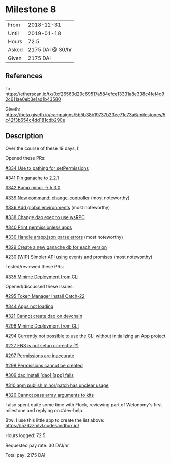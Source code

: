 # Milestone 8

| | |
|-|-|
| From  | 2018-12-31 |
| Until | 2019-01-18 |
| Hours | 72.5 |
| Asked | 2175 DAI @ 30/hr |
| Given | 2175 DAI |

## References

Tx: <https://etherscan.io/tx/0xf26563d29c69517a584efce13331a8e338c4fef4d92c611ae0eb3e1ad1b43580>

Giveth: <https://beta.giveth.io/campaigns/5b5b38b19737b23ee71c73a6/milestones/5c42f3b654c4dd181cdb290e>

## Description

Over the course of these 19 days, I:

Opened these PRs:

[#334 Use tx pathing for setPermissions](https://github.com/aragon/aragon-cli/pull/334)

[#341 Pin ganache to 2.2.1](https://github.com/aragon/aragon-cli/pull/341)

[#342 Bump minor -&gt; 5.3.0](https://github.com/aragon/aragon-cli/pull/342)

[#339 New command: change-controller](https://github.com/aragon/aragon-cli/pull/339) (most noteworthy)

[#336 Add global environments](https://github.com/aragon/aragon-cli/pull/336) (most noteworthy)

[#338 Change dao exec to use wsRPC](https://github.com/aragon/aragon-cli/pull/338)

[#340 Print permissionless apps](https://github.com/aragon/aragon-cli/pull/340)

[#330 Handle arapp.json parse errors](https://github.com/aragon/aragon-cli/pull/330) (most noteworthy)

[#329 Create a new ganache db for each version](https://github.com/aragon/aragon-cli/pull/329)

[#230 [WIP] Simpler API using events and promises](https://github.com/aragon/aragon.js/pull/230) (most noteworthy)

Tested/reviewed these PRs:

[#335 Minime Deployment from CLI](https://github.com/aragon/aragon-cli/pull/335)

Opened/discussed these issues:

[#295 Token Manager Install Catch-22](https://github.com/aragon/aragon-cli/issues/295)

[#344 Apps not loading](https://github.com/aragon/aragon-cli/issues/344)

[#321 Cannot create dao on devchain](https://github.com/aragon/aragon-cli/issues/321)

[#296 Minime Deployment from CLI](https://github.com/aragon/aragon-cli/issues/296)

[#294 Currently not possible to use the CLI without initializing an App project](https://github.com/aragon/aragon-cli/issues/294)

[#227 ENS is not setup correctly (?)](https://github.com/aragon/aragon-cli/issues/227)

[#297 Permissions are inaccurate](https://github.com/aragon/aragon-cli/issues/297)

[#298 Permissions cannot be created](https://github.com/aragon/aragon-cli/issues/298)

[#309 dao install [dao] [app] fails](https://github.com/aragon/aragon-cli/issues/309)

[#310 apm publish minor/patch has unclear usage](https://github.com/aragon/aragon-cli/issues/310)

[#320 Cannot pass array arguments to kits](https://github.com/aragon/aragon-cli/issues/320)

I also spent quite some time with Flock, reviewing part of Wetonomy's first milestone and replying on #dev-help.

Btw: I use this little app to create the list above: <https://l5z6zzmlvl.codesandbox.io/>

Hours logged: 72.5

Requested pay rate: 30 DAI/hr

Total pay: 2175 DAI
